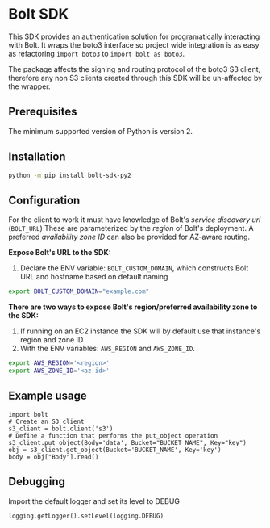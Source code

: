 # Bolt SDK

This SDK provides an authentication solution for programatically interacting with Bolt. It wraps the boto3 interface so project wide integration is as easy as refactoring `import boto3` to `import bolt as boto3`.

The package affects the signing and routing protocol of the boto3 S3 client, therefore any non S3 clients created through this SDK will be un-affected by the wrapper.

## Prerequisites

The minimum supported version of Python is version 2.

## Installation

```bash
python -m pip install bolt-sdk-py2
```

## Configuration

For the client to work it must have knowledge of Bolt's *service discovery url* (`BOLT_URL`)
These are parameterized by the *region* of Bolt's deployment. A preferred *availability zone ID* can also be provided for AZ-aware routing.

**Expose Bolt's URL to the SDK:**
1. Declare the ENV variable: `BOLT_CUSTOM_DOMAIN`, which constructs Bolt URL and hostname based on default naming
```bash
export BOLT_CUSTOM_DOMAIN="example.com"
```


**There are two ways to expose Bolt's region/preferred availability zone to the SDK:**

1. If running on an EC2 instance the SDK will by default use that instance's region and zone ID
2. With the ENV variables: `AWS_REGION` and `AWS_ZONE_ID`.
```bash
export AWS_REGION='<region>'
export AWS_ZONE_ID='<az-id>'
```
## Example usage

```shell
import bolt
# Create an S3 client
s3_client = bolt.client('s3')
# Define a function that performs the put_object operation
s3_client.put_object(Body='data', Bucket="BUCKET_NAME", Key="key")
obj = s3_client.get_object(Bucket='BUCKET_NAME', Key='key')
body = obj["Body"].read()
```
## Debugging

Import the default logger and set its level to DEBUG

`logging.getLogger().setLevel(logging.DEBUG)`


